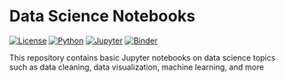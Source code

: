 # Data Science Notebooks

[![License](https://img.shields.io/github/license/shoaibulhaque/Intro-to-Datascience)](https://github.com/shoaibulhaque/Intro-to-Datascience/blob/main/LICENSE)
[![Python](https://img.shields.io/badge/python-%20%7C%20-blue.svg)](https://www.python.org/)
[![Jupyter](https://img.shields.io/badge/Jupyter-Notebooks-orange.svg)](https://jupyter.org/try)
[![Binder](https://mybinder.org/badge_logo.svg)](https://mybinder.org/v2/gh/shoaibulhaque/Intro-to-Datascience/main)

This repository contains basic Jupyter notebooks on data science topics such as data cleaning, data visualization, machine learning, and more
